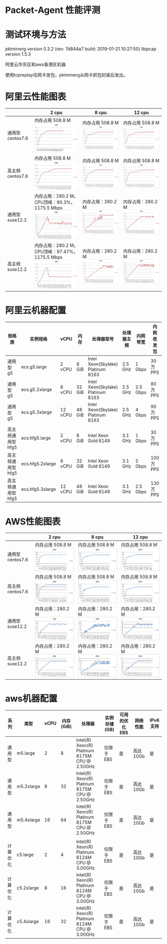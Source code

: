 # Packet-Agent 性能评测

# 测试环境与方法

pktminerg version 0.3.2 (rev: 7d844a7 build: 2019-01-21 10:27:50)
libpcap version 1.5.3

阿里云华东区和aws香港区机器

使用tcpreplay往网卡发包，pktminerg从网卡抓包封装后发出。

# 阿里云性能图表

|     | 2 cpu | 8 cpu | 12 cpu |
|-----|-------|-------|--------|
|通用型 centos7.6|内存占用 508.8 M<br>![image](../img/image2019-7-26_12-19-28.png)|内存占用 508.8 M<br>![image](../img/image2019-7-26_12-20-15.png)|内存占用 508.8 M<br>![image](../img/image2019-7-26_12-20-33.png)|
|高主频 centos7.6|内存占用 508.8 M<br/>![image](../img/image2019-7-26_12-21-22.png)|内存占用 508.8 M<br>![image](../img/image2019-7-26_12-21-51.png)|内存占用 508.8 M<br>![image](../img/image2019-7-26_12-22-37.png)|
|通用型 suse12.2|内存占用：280.2 M。CPU顶峰：90.3%，1175.5 Mbps<br>![image](../img/image2019-7-29_11-22-40.png)|内存占用：280.2 M<br>![image](../img/image2019-7-26_16-52-16.png)|内存占用：280.2 M<br>![image](../img/image2019-7-26_16-51-39.png)|
|高主频 suse12.2|内存占用：280.2 M。CPU顶峰：97.47%，1175.5 Mbps<br>![image](../img/image2019-7-29_11-23-48.png)|内存占用：280.2 M<br>![image](../img/image2019-7-26_16-53-32.png)|内存占用：280.2 M<br>![image](../img/image2019-7-26_16-55-46.png)|

# 阿里云机器配置

|规格族|实例规格|vCPU|内存|处理器型号|处理器主频|内网带宽|内网收发包|支持 IPv6|
|--|--|--|--|--|--|--|--|--|
|通用型 g5|ecs.g5.large|2 vCPU|8 GiB|Intel Xeon(Skylake) Platinum 8163|2.5 GHz|1 Gbps|30 万 PPS|是|
|通用型 g5|ecs.g5.2xlarge|8 vCPU|32 GiB|Intel Xeon(Skylake) Platinum 8163|2.5 GHz|2.5 Gbps|80 万 PPS|是|
|通用型 g5|ecs.g5.3xlarge|12 vCPU|48 GiB|Intel Xeon(Skylake) Platinum 8163|2.5 GHz|4 Gbps|90 万 PPS|是|
||||||||||
|高主频通用型 hfg5|ecs.hfg5.large|2 vCPU|8 GiB|Intel Xeon Gold 6149|3.1 GHz|1 Gbps|30 万 PPS|否|
|高主频通用型 hfg5|ecs.hfg5.2xlarge|8 vCPU|32 GiB|Intel Xeon Gold 6149|3.1 GHz|2 Gbps|100 万 PPS|否|
|高主频通用型 hfg5|ecs.hfg5.3xlarge|12 vCPU|48 GiB|Intel Xeon Gold 6149|3.1 GHz|2.5 Gbps|130 万 PPS|否|

# AWS性能图表

|     | 2 cpu | 8 cpu | 12 cpu |
|-----|-------|-------|--------|
|通用型 centos7.6|内存占用 508.8 M<br>![image](../img/image2019-8-2_10-28-14.png)|内存占用 508.8 M<br>![image](../img/image2019-8-2_10-29-16.png)|内存占用 508.8 M<br>![image](../img/image2019-8-2_10-30-17.png)|
|高主频 centos7.6|内存占用 508.8 M<br>![image](../img/image2019-8-2_10-31-39.png)|内存占用 508.8 M<br>![image](../img/image2019-8-2_10-32-38.png)|内存占用 508.8 M<br>![image](../img/image2019-8-2_10-33-32.png)|
|通用型 suse12.2|内存占用：280.2 M<br>![image](../img/image2019-8-1_10-22-54.png)|内存占用：280.2 M<br>![image](../img/image2019-8-1_10-23-45.png)|内存占用：280.2 M<br>![image](../img/image2019-8-1_10-24-32.png)|
|高主频 suse12.2|内存占用：280.2 M<br>![image](../img/image2019-8-1_10-25-31.png)|内存占用：280.2 M<br>![image](../img/image2019-8-1_10-26-12.png)|内存占用：280.2 M<br>![image](../img/image2019-8-1_10-26-49.png)|

# aws机器配置

|系列|类型|vCPU|内存 (GiB)|处理器|实例存储 (GB)|可用的优化 EBS|网络性能|IPv6 支持|
|--|--|--|--|--|--|--|--|--|
|通用型|m5.large|2|8|Intel(R) Xeon(R) Platinum 8175M CPU @ 2.50GHz|仅限于 EBS|是|高达 10Gb|是|
|通用型|m5.2xlarge|8|32|Intel(R) Xeon(R) Platinum 8175M CPU @ 2.50GHz|仅限于 EBS|是|高达 10Gb|是|
|通用型|m5.4xlarge|16|64|Intel(R) Xeon(R) Platinum 8175M CPU @ 2.50GHz|仅限于 EBS|是|高达 10Gb|是|
||||||||||
|计算优化|c5.large|2|4|Intel(R) Xeon(R) Platinum 8124M CPU @ 3.00GHz|仅限于 EBS|是|高达 10Gb|是|
|计算优化|c5.2xlarge|8|16|Intel(R) Xeon(R) Platinum 8124M CPU @ 3.00GHz|仅限于 EBS|是|高达 10Gb|是|
|计算优化|c5.4xlarge|16|32|Intel(R) Xeon(R) Platinum 8124M CPU @ 3.00GHz|仅限于 EBS|是|高达 10Gb|是|